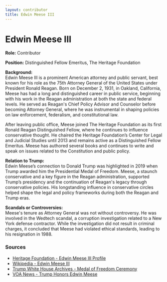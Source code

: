 ```yaml
---
layout: contributor
title: Edwin Meese III
---
```


# Edwin Meese III

**Role:** Contributor

**Position:** Distinguished Fellow Emeritus, The Heritage Foundation

**Background:**  
Edwin Meese III is a prominent American attorney and public servant, best known for his role as the 75th Attorney General of the United States under President Ronald Reagan. Born on December 2, 1931, in Oakland, California, Meese has had a long and distinguished career in public service, beginning with his work in the Reagan administration at both the state and federal levels. He served as Reagan's Chief Policy Advisor and Counselor before becoming Attorney General, where he was instrumental in shaping policies on law enforcement, federalism, and constitutional law.

After leaving public office, Meese joined The Heritage Foundation as its first Ronald Reagan Distinguished Fellow, where he continues to influence conservative thought. He chaired the Heritage Foundation’s Center for Legal and Judicial Studies until 2013 and remains active as a Distinguished Fellow Emeritus. Meese has authored several books and continues to write and speak on issues related to the Constitution and public policy.

**Relation to Trump:**  
Edwin Meese’s connection to Donald Trump was highlighted in 2019 when Trump awarded him the Presidential Medal of Freedom. Meese, a staunch conservative and a key figure in the Reagan administration, supported Trump’s presidency and the continuation of Reagan's legacy through conservative policies. His longstanding influence in conservative circles helped shape the legal and policy frameworks during both the Reagan and Trump eras.

**Scandals or Controversies:**  
Meese's tenure as Attorney General was not without controversy. He was involved in the Wedtech scandal, a corruption investigation related to a New York defense contractor. While the investigation did not result in criminal charges, it concluded that Meese had violated ethical standards, leading to his resignation in 1988.

### Sources
- [Heritage Foundation - Edwin Meese III Profile](https://www.heritage.org/staff/the-hon-edwin-meese-iii)
- [Wikipedia - Edwin Meese III](https://en.wikipedia.org/wiki/Edwin_Meese_III)
- [Trump White House Archives - Medal of Freedom Ceremony](https://trumpwhitehouse.archives.gov/medaloffreedom/)
- [VOA News - Trump Honors Edwin Meese](https://www.voanews.com/a/usa_trump-honors-longtime-reagan-associate-edwin-meese/6177298.html)

